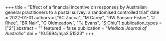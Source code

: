 +++
title = "Effect of a financial incentive on responses by Australian general practitioners to a postal survey: a randomised controlled trial"
date = 2022-01-01
authors = ["AC Zucca", "M Carey", "RW Sanson-Fisher", "J Rhee", "BR Nair", "C Oldmeadow", "TJ Evans", "S Chiu"]
publication_types = ["2"]
abstract = ""
featured = false
publication = "*Medical Journal of Australia*"
doi = "10.5694/mja2.51523"
+++

